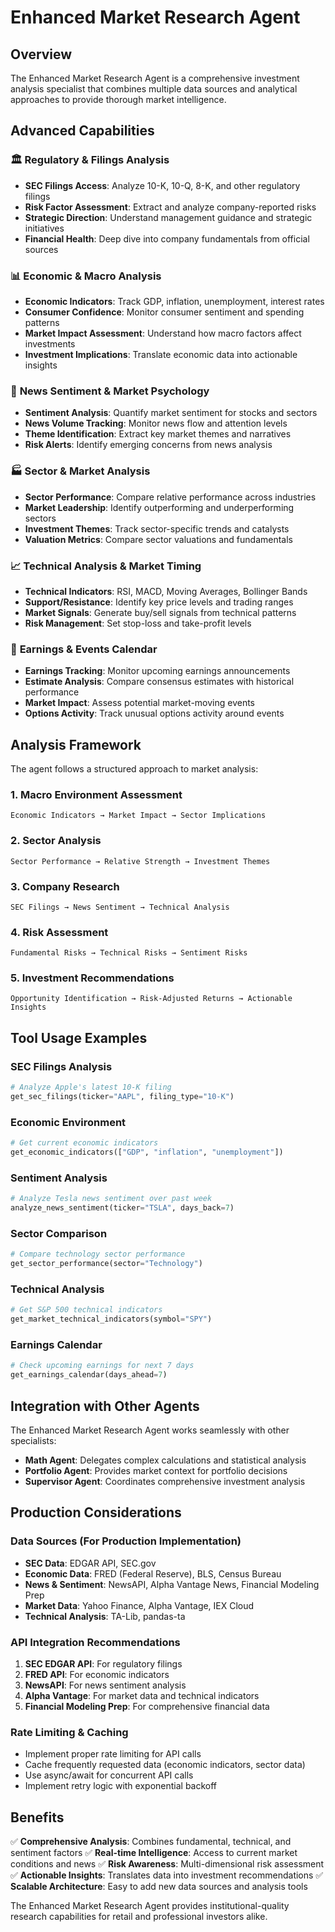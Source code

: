 # Enhanced Market Research Agent

## Overview

The Enhanced Market Research Agent is a comprehensive investment analysis specialist that combines multiple data sources and analytical approaches to provide thorough market intelligence.

## Advanced Capabilities

### 🏛️ **Regulatory & Filings Analysis**

- **SEC Filings Access**: Analyze 10-K, 10-Q, 8-K, and other regulatory filings
- **Risk Factor Assessment**: Extract and analyze company-reported risks
- **Strategic Direction**: Understand management guidance and strategic initiatives
- **Financial Health**: Deep dive into company fundamentals from official sources

### 📊 **Economic & Macro Analysis**

- **Economic Indicators**: Track GDP, inflation, unemployment, interest rates
- **Consumer Confidence**: Monitor consumer sentiment and spending patterns
- **Market Impact Assessment**: Understand how macro factors affect investments
- **Investment Implications**: Translate economic data into actionable insights

### 📰 **News Sentiment & Market Psychology**

- **Sentiment Analysis**: Quantify market sentiment for stocks and sectors
- **News Volume Tracking**: Monitor news flow and attention levels
- **Theme Identification**: Extract key market themes and narratives
- **Risk Alerts**: Identify emerging concerns from news analysis

### 🏭 **Sector & Market Analysis**

- **Sector Performance**: Compare relative performance across industries
- **Market Leadership**: Identify outperforming and underperforming sectors
- **Investment Themes**: Track sector-specific trends and catalysts
- **Valuation Metrics**: Compare sector valuations and fundamentals

### 📈 **Technical Analysis & Market Timing**

- **Technical Indicators**: RSI, MACD, Moving Averages, Bollinger Bands
- **Support/Resistance**: Identify key price levels and trading ranges
- **Market Signals**: Generate buy/sell signals from technical patterns
- **Risk Management**: Set stop-loss and take-profit levels

### 📅 **Earnings & Events Calendar**

- **Earnings Tracking**: Monitor upcoming earnings announcements
- **Estimate Analysis**: Compare consensus estimates with historical performance
- **Market Impact**: Assess potential market-moving events
- **Options Activity**: Track unusual options activity around events

## Analysis Framework

The agent follows a structured approach to market analysis:

### 1. **Macro Environment Assessment**

```
Economic Indicators → Market Impact → Sector Implications
```

### 2. **Sector Analysis**

```
Sector Performance → Relative Strength → Investment Themes
```

### 3. **Company Research**

```
SEC Filings → News Sentiment → Technical Analysis
```

### 4. **Risk Assessment**

```
Fundamental Risks → Technical Risks → Sentiment Risks
```

### 5. **Investment Recommendations**

```
Opportunity Identification → Risk-Adjusted Returns → Actionable Insights
```

## Tool Usage Examples

### SEC Filings Analysis

```python
# Analyze Apple's latest 10-K filing
get_sec_filings(ticker="AAPL", filing_type="10-K")
```

### Economic Environment

```python
# Get current economic indicators
get_economic_indicators(["GDP", "inflation", "unemployment"])
```

### Sentiment Analysis

```python
# Analyze Tesla news sentiment over past week
analyze_news_sentiment(ticker="TSLA", days_back=7)
```

### Sector Comparison

```python
# Compare technology sector performance
get_sector_performance(sector="Technology")
```

### Technical Analysis

```python
# Get S&P 500 technical indicators
get_market_technical_indicators(symbol="SPY")
```

### Earnings Calendar

```python
# Check upcoming earnings for next 7 days
get_earnings_calendar(days_ahead=7)
```

## Integration with Other Agents

The Enhanced Market Research Agent works seamlessly with other specialists:

- **Math Agent**: Delegates complex calculations and statistical analysis
- **Portfolio Agent**: Provides market context for portfolio decisions
- **Supervisor Agent**: Coordinates comprehensive investment analysis

## Production Considerations

### Data Sources (For Production Implementation)

- **SEC Data**: EDGAR API, SEC.gov
- **Economic Data**: FRED (Federal Reserve), BLS, Census Bureau
- **News & Sentiment**: NewsAPI, Alpha Vantage News, Financial Modeling Prep
- **Market Data**: Yahoo Finance, Alpha Vantage, IEX Cloud
- **Technical Analysis**: TA-Lib, pandas-ta

### API Integration Recommendations

1. **SEC EDGAR API**: For regulatory filings
2. **FRED API**: For economic indicators
3. **NewsAPI**: For news sentiment analysis
4. **Alpha Vantage**: For market data and technical indicators
5. **Financial Modeling Prep**: For comprehensive financial data

### Rate Limiting & Caching

- Implement proper rate limiting for API calls
- Cache frequently requested data (economic indicators, sector data)
- Use async/await for concurrent API calls
- Implement retry logic with exponential backoff

## Benefits

✅ **Comprehensive Analysis**: Combines fundamental, technical, and sentiment factors
✅ **Real-time Intelligence**: Access to current market conditions and news
✅ **Risk Awareness**: Multi-dimensional risk assessment
✅ **Actionable Insights**: Translates data into investment recommendations
✅ **Scalable Architecture**: Easy to add new data sources and analysis tools

The Enhanced Market Research Agent provides institutional-quality research capabilities for retail and professional investors alike.
